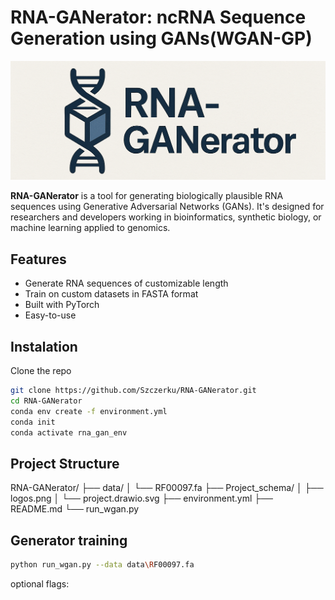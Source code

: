 <!-- # GANbert-RNA -->
<!-- ## Project Schema -->
<!-- ![Diagram](Project_schema/project.drawio.svg) -->

# RNA-GANerator: ncRNA Sequence Generation using GANs(WGAN-GP)
![Logo](Project_schema/logos.png)

**RNA-GANerator** is a tool for generating biologically plausible RNA sequences using Generative Adversarial Networks (GANs). It's designed for researchers and developers working in bioinformatics, synthetic biology, or machine learning applied to genomics.

## Features

- Generate RNA sequences of customizable length
- Train on custom datasets in FASTA format
- Built with PyTorch
- Easy-to-use

## Instalation

Clone the repo

```bash
git clone https://github.com/Szczerku/RNA-GANerator.git
cd RNA-GANerator
conda env create -f environment.yml
conda init
conda activate rna_gan_env
```
## Project Structure

RNA-GANerator/
├── data/
│   └── RF00097.fa
├── Project_schema/
│   ├── logos.png
│   └── project.drawio.svg
├── environment.yml
├── README.md
└── run_wgan.py

## Generator training

```bash
python run_wgan.py --data data\RF00097.fa
```

optional flags:

